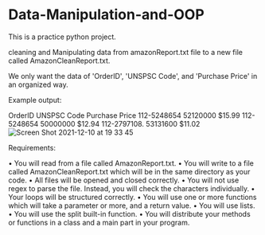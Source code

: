 # Data-Manipulation-and-OOP

This is a practice python project. 


cleaning and Manipulating data from amazonReport.txt file to a new file called AmazonCleanReport.txt.

We only want the data of 'OrderID', 'UNSPSC Code', and 'Purchase Price' in an organized way.


Example output:

OrderID        UNSPSC Code    Purchase Price
112-5248654    52120000       $15.99
112-5248654    50000000       $12.94
112-2797108.   53131600       $11.02
![Screen Shot 2021-12-10 at 19 33 45](https://user-images.githubusercontent.com/89437729/145574802-38ecd7ca-80e6-492e-bfbc-0e718a9b2f7a.png)


Requirements:

• You will read from a file called AmazonReport.txt.
• You will write to a file called AmazonCleanReport.txt which will be in the same directory as your code.
• All files will be opened and closed correctly.
• You will not use regex to parse the file. Instead, you will check the characters
individually.
• Your loops will be structured correctly.
• You will use one or more functions which will take a parameter or more, and a return
value.
• You will use lists.
• You will use the split built-in function.
• You will distribute your methods or functions in a class and a main part in your
program.
